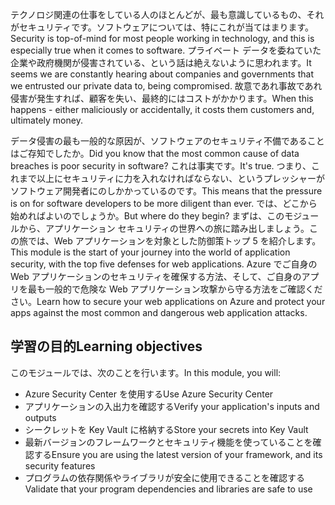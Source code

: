 <span data-ttu-id="7018e-101">テクノロジ関連の仕事をしている人のほとんどが、最も意識しているもの、それがセキュリティです。ソフトウェアについては、特にこれが当てはまります。</span><span class="sxs-lookup"><span data-stu-id="7018e-101">Security is top-of-mind for most people working in technology, and this is especially true when it comes to software.</span></span> <span data-ttu-id="7018e-102">プライベート データを委ねていた企業や政府機関が侵害されている、という話は絶えないように思われます。</span><span class="sxs-lookup"><span data-stu-id="7018e-102">It seems we are constantly hearing about companies and governments that we entrusted our private data to, being compromised.</span></span> <span data-ttu-id="7018e-103">故意であれ事故であれ侵害が発生すれば、顧客を失い、最終的にはコストがかかります。</span><span class="sxs-lookup"><span data-stu-id="7018e-103">When this happens - either maliciously or accidentally, it costs them customers and, ultimately money.</span></span>

<span data-ttu-id="7018e-104">データ侵害の最も一般的な原因が、ソフトウェアのセキュリティ不備であることはご存知でしたか。</span><span class="sxs-lookup"><span data-stu-id="7018e-104">Did you know that the most common cause of data breaches is poor security in software?</span></span> <span data-ttu-id="7018e-105">これは事実です。</span><span class="sxs-lookup"><span data-stu-id="7018e-105">It's true.</span></span>  <span data-ttu-id="7018e-106">つまり、これまで以上にセキュリティに力を入れなければならない、というプレッシャーがソフトウェア開発者にのしかかっているのです。</span><span class="sxs-lookup"><span data-stu-id="7018e-106">This means that the pressure is on for software developers to be more diligent than ever.</span></span> <span data-ttu-id="7018e-107">では、どこから始めればよいのでしょうか。</span><span class="sxs-lookup"><span data-stu-id="7018e-107">But where do they begin?</span></span> <span data-ttu-id="7018e-108">まずは、このモジュールから、アプリケーション セキュリティの世界への旅に踏み出しましょう。この旅では、Web アプリケーションを対象とした防御策トップ 5 を紹介します。</span><span class="sxs-lookup"><span data-stu-id="7018e-108">This module is the start of your journey into the world of application security, with the top five defenses for web applications.</span></span> <span data-ttu-id="7018e-109">Azure でご自身の Web アプリケーションのセキュリティを確保する方法、そして、ご自身のアプリを最も一般的で危険な Web アプリケーション攻撃から守る方法をご確認ください。</span><span class="sxs-lookup"><span data-stu-id="7018e-109">Learn how to secure your web applications on Azure and protect your apps against the most common and dangerous web application attacks.</span></span>

## <a name="learning-objectives"></a><span data-ttu-id="7018e-110">学習の目的</span><span class="sxs-lookup"><span data-stu-id="7018e-110">Learning objectives</span></span>

<span data-ttu-id="7018e-111">このモジュールでは、次のことを行います。</span><span class="sxs-lookup"><span data-stu-id="7018e-111">In this module, you will:</span></span>

* <span data-ttu-id="7018e-112">Azure Security Center を使用する</span><span class="sxs-lookup"><span data-stu-id="7018e-112">Use Azure Security Center</span></span>
* <span data-ttu-id="7018e-113">アプリケーションの入出力を確認する</span><span class="sxs-lookup"><span data-stu-id="7018e-113">Verify your application's inputs and outputs</span></span>
* <span data-ttu-id="7018e-114">シークレットを Key Vault に格納する</span><span class="sxs-lookup"><span data-stu-id="7018e-114">Store your secrets into Key Vault</span></span>
* <span data-ttu-id="7018e-115">最新バージョンのフレームワークとセキュリティ機能を使っていることを確認する</span><span class="sxs-lookup"><span data-stu-id="7018e-115">Ensure you are using the latest version of your framework, and its security features</span></span>
* <span data-ttu-id="7018e-116">プログラムの依存関係やライブラリが安全に使用できることを確認する</span><span class="sxs-lookup"><span data-stu-id="7018e-116">Validate that your program dependencies and libraries are safe to use</span></span>
